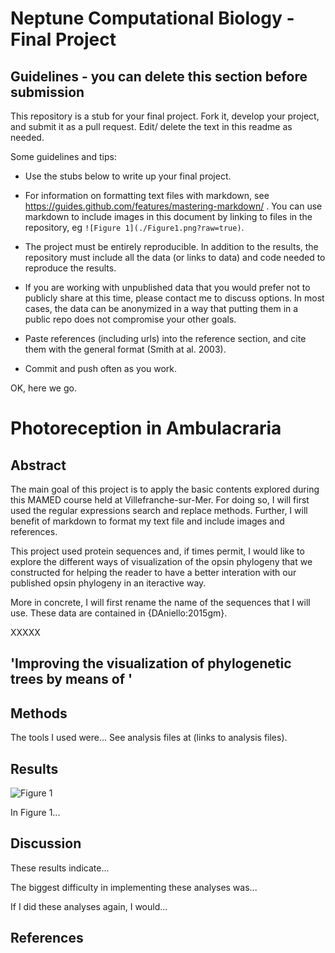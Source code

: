 # Neptune Computational Biology - Final Project

## Guidelines - you can delete this section before submission

This repository is a stub for your final project. Fork it, develop your project, and submit it as a pull request. Edit/ delete the text in this readme as needed.

Some guidelines and tips:

- Use the stubs below to write up your final project.

- For information on formatting text files with markdown, see https://guides.github.com/features/mastering-markdown/ . You can use markdown to include images in this document by linking to files in the repository, eg `![Figure 1](./Figure1.png?raw=true)`.

- The project must be entirely reproducible. In addition to the results, the repository must include all the data (or links to data) and code needed to reproduce the results.

- If you are working with unpublished data that you would prefer not to publicly share at this time, please contact me to discuss options. In most cases, the data can be anonymized in a way that putting them in a public repo does not compromise your other goals.

- Paste references (including urls) into the reference section, and cite them with the general format (Smith at al. 2003).

- Commit and push often as you work.

OK, here we go.

# Photoreception in Ambulacraria

## Abstract

The main goal of this project is to apply the basic contents explored during this MAMED course held at Villefranche-sur-Mer. For doing so, I will first used the regular expressions search and replace methods. Further, I will benefit of markdown to format my text file and include images and references.

This project used protein sequences and, if times permit, I would like to explore the different ways of visualization of the opsin phylogeny that we constructed for helping the reader to have a better interation with our published opsin phylogeny in an iteractive way. 

More in concrete, I will first rename the name of the sequences that I will use. These data are contained in {DAniello:2015gm}.

XXXXX

## 'Improving the visualization of phylogenetic trees by means of '
## Methods

The tools I used were... See analysis files at (links to analysis files).

## Results

![Figure 1](./Figure1.png?raw=true)

In Figure 1...

## Discussion

These results indicate...

The biggest difficulty in implementing these analyses was...

If I did these analyses again, I would...

## References


